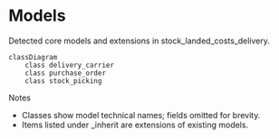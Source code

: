 # Models

Detected core models and extensions in stock_landed_costs_delivery.

```mermaid
classDiagram
    class delivery_carrier
    class purchase_order
    class stock_picking
```

Notes
- Classes show model technical names; fields omitted for brevity.
- Items listed under _inherit are extensions of existing models.
